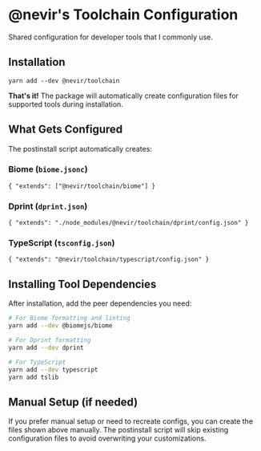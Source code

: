 # @nevir's Toolchain Configuration

Shared configuration for developer tools that I commonly use.

## Installation

```
yarn add --dev @nevir/toolchain
```

**That's it!** The package will automatically create configuration files for supported tools during installation.

## What Gets Configured

The postinstall script automatically creates:

### Biome (`biome.jsonc`)
```jsonc
{ "extends": ["@nevir/toolchain/biome"] }
```

### Dprint (`dprint.json`) 
```jsonc
{ "extends": "./node_modules/@nevir/toolchain/dprint/config.json" }
```

### TypeScript (`tsconfig.json`)
```jsonc
{ "extends": "@nevir/toolchain/typescript/config.json" }
```

## Installing Tool Dependencies

After installation, add the peer dependencies you need:

```sh
# For Biome formatting and linting
yarn add --dev @biomejs/biome

# For Dprint formatting  
yarn add --dev dprint

# For TypeScript
yarn add --dev typescript
yarn add tslib
```

## Manual Setup (if needed)

If you prefer manual setup or need to recreate configs, you can create the files shown above manually. The postinstall script will skip existing configuration files to avoid overwriting your customizations.
